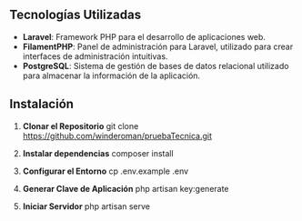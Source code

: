 ## Tecnologías Utilizadas

-   **Laravel**: Framework PHP para el desarrollo de aplicaciones web.
-   **FilamentPHP**: Panel de administración para Laravel, utilizado para crear interfaces de administración intuitivas.
-   **PostgreSQL**: Sistema de gestión de bases de datos relacional utilizado para almacenar la información de la aplicación.

## Instalación

1. **Clonar el Repositorio**
   git clone https://github.com/winderoman/pruebaTecnica.git

2. **Instalar dependencias**
   composer install

3. **Configurar el Entorno**
   cp .env.example .env

4. **Generar Clave de Aplicación**
   php artisan key:generate

5. **Iniciar Servidor**
   php artisan serve
